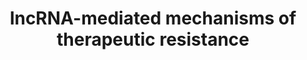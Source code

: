 ---
annotations:
- id: PW:0000605
  parent: disease pathway
  type: Pathway Ontology
  value: cancer pathway
- id: PW:0001335
  parent: regulatory pathway
  type: Pathway Ontology
  value: long non-coding RNA pathway
- id: DOID:684
  parent: disease of cellular proliferation
  type: Disease Ontology
  value: hepatocellular carcinoma
- id: PW:0002367
  parent: drug pathway
  type: Pathway Ontology
  value: antineoplastic drug pathway
authors:
- Khanspers
- MaintBot
- AlexanderPico
- Fehrhart
- Eweitz
- Egonw
citedin: ''
communities:
- CPTAC
- ExRNA
description: LncRNA-mediated mechanisms of therapeutic resistance. Mechanisms of tumor
  cell resistance to chemotherapy or hypoxia involving lncRNA include modulation of
  drug transporters and elimination, survival signaling pathways, cell cycle progression
  and DNA repair, sensitization to apoptosis, and modulation of intercellular communication
  mediated by extracellular vesicles.  This pathway is based on Fig 6 from [Parasramka
  et al](http://www.ncbi.nlm.nih.gov/pubmed/27013343).  Proteins on this pathway have
  targeted assays available via the [CPTAC Assay Portal](https://assays.cancer.gov/available_assays?wp_id=WP3672).
last-edited: 2025-03-03
ndex: a9b3b0d5-8b67-11eb-9e72-0ac135e8bacf
organisms:
- Homo sapiens
redirect_from:
- /index.php/Pathway:WP3672
- /instance/WP3672
- /instance/WP3672_r137136
revision: r137136
schema-jsonld:
- '@context': https://schema.org/
  '@id': https://wikipathways.github.io/pathways/WP3672.html
  '@type': Dataset
  creator:
    '@type': Organization
    name: WikiPathways
  description: LncRNA-mediated mechanisms of therapeutic resistance. Mechanisms of
    tumor cell resistance to chemotherapy or hypoxia involving lncRNA include modulation
    of drug transporters and elimination, survival signaling pathways, cell cycle
    progression and DNA repair, sensitization to apoptosis, and modulation of intercellular
    communication mediated by extracellular vesicles.  This pathway is based on Fig
    6 from [Parasramka et al](http://www.ncbi.nlm.nih.gov/pubmed/27013343).  Proteins
    on this pathway have targeted assays available via the [CPTAC Assay Portal](https://assays.cancer.gov/available_assays?wp_id=WP3672).
  keywords:
  - Bcl-xl
  - HIF1A
  - P-gp
  - TP53
  - WNT6
  - p21
  license: CC0
  name: lncRNA-mediated mechanisms of therapeutic resistance
seo: CreativeWork
title: lncRNA-mediated mechanisms of therapeutic resistance
wpid: WP3672
---